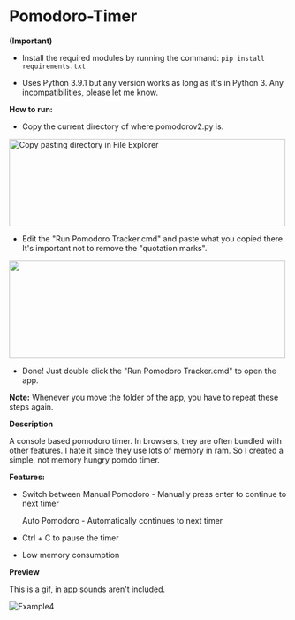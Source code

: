 # Pomodoro-Timer

**(Important)** 

- Install the required modules by running the command: `pip install requirements.txt`

- Uses Python 3.9.1 but any version works as long as it's in Python 3. Any incompatibilities, please let me know. 

**How to run:**

- Copy the current directory of where pomodorov2.py is.

<img src="https://user-images.githubusercontent.com/85435538/129130515-8625f725-7b4e-43ba-8d4f-21b3d44c2277.gif" alt="Copy pasting directory in File Explorer" width="500" height='158'/>

- Edit the "Run Pomodoro Tracker.cmd" and paste what you copied there. It's important not to remove the "quotation marks".

<img src="https://user-images.githubusercontent.com/85435538/129286237-26fb0dd7-c024-445c-9d01-80057e4bab55.gif" width="500" height='177'/>

- Done! Just double click the "Run Pomodoro Tracker.cmd" to open the app.  

**Note:** Whenever you move the folder of the app, you have to repeat these steps again.

**Description**

A console based pomodoro timer. In browsers, they are often bundled with other features. I hate it since they use lots of memory in ram. 
So I created a simple, not memory hungry pomdo timer.

**Features:**

- Switch between 
  Manual Pomodoro - Manually press enter to continue to next timer

  Auto Pomodoro - Automatically continues to next timer

- Ctrl + C to pause the timer

- Low memory consumption

**Preview**

This is a gif, in app sounds aren't included.

![Example4](https://user-images.githubusercontent.com/85435538/129162800-84b3216c-8d40-4cd0-ab9a-c35cbc6aaed4.gif)
